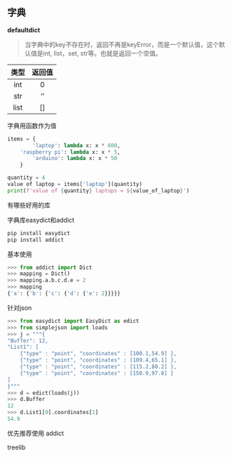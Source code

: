 

## 字典

**defaultdict**

> 当字典中的key不存在时，返回不再是keyError，而是一个默认值，这个默认值是int, list，set, str等。也就是返回一个空值。

| 类型 | 返回值 |
| :--: | :----: |
| int  |   0    |
| str  |   ‘’   |
| list |   []   |



字典用函数作为值

```python
items = {
		'laptop': lambda x: x * 600, 
  	'raspberry pi': lambda x: x * 5,
		'arduino': lambda x: x * 50
	}

quantity = 4
value of laptop = items['laptop'](quantity)
print(f'value of {quantity} laptops = ${value_of_laptop}')
```





有哪些好用的库

字典库easydict和addict

```bash
pip install easydict
pip install addict
```



基本使用

```python
>>> from addict import Dict
>>> mapping = Dict()
>>> mapping.a.b.c.d.e = 2
>>> mapping
{'a': {'b': {'c': {'d': {'e': 2}}}}}
```







针对json



```python
>>> from easydict import EasyDict as edict
>>> from simplejson import loads
>>> j = """{
"Buffer": 12,
"List1": [
    {"type" : "point", "coordinates" : [100.1,54.9] },
    {"type" : "point", "coordinates" : [109.4,65.1] },
    {"type" : "point", "coordinates" : [115.2,80.2] },
    {"type" : "point", "coordinates" : [150.9,97.8] }
]
}"""
>>> d = edict(loads(j))
>>> d.Buffer
12
>>> d.List1[0].coordinates[1]
54.9

```







优先推荐使用 addict







treelib
